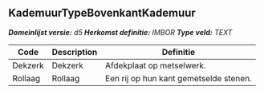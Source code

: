 ﻿## KademuurTypeBovenkantKademuur

*__Domeinlijst versie:__ d5*
*__Herkomst definitie:__ IMBOR*
*__Type veld:__ TEXT*

|__Code__ |__Description__ |__Definitie__	|
|	---	|	---	|   ---	| 
| Dekzerk | Dekzerk | Afdekplaat op metselwerk. |
| Rollaag | Rollaag | Een rij op hun kant gemetselde stenen. |

